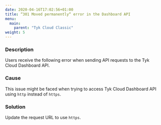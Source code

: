 ```yaml
---
date: 2020-04-16T17:02:56+01:00
title: “301 Moved permanently“ error in the Dashboard API
menu:
  main:
    parent: "Tyk Cloud Classic"
weight: 5
---
```


### Description

Users receive the following error when sending API requests to the Tyk Cloud Dashboard API.

### Cause

This issue might be faced when trying to access Tyk Cloud Dashboard API using `http` instead of `https`.

### Solution

Update the request URL to use `https`.
